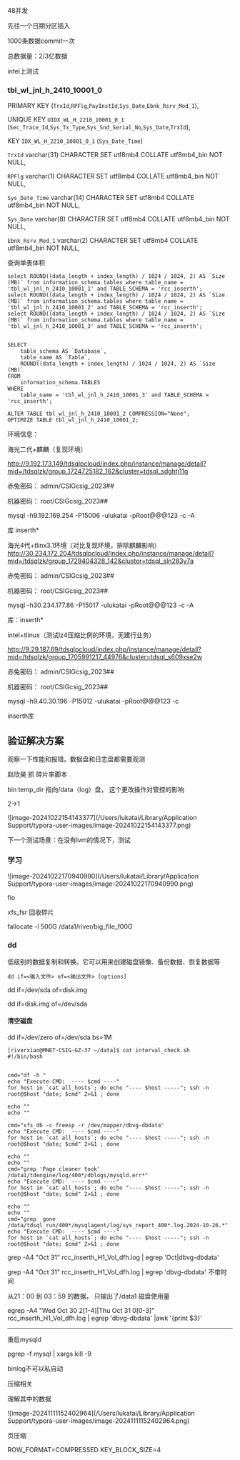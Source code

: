 48并发

先往一个日期分区插入

1000条数据commit一次

总数据量：2/3亿数据

intel上测试





### tbl_wl_jnl_h_2410_10001_0

  PRIMARY KEY (`TrxId`,`RPFlg`,`PayInstId`,`Sys_Date`,`Ebnk_Rsrv_Mod_1`),

  UNIQUE KEY `UIDX_WL_H_2210_10001_0_1` (`Sec_Trace_Id`,`Sys_Tx_Type`,`Sys_Snd_Serial_No`,`Sys_Date`,`TrxId`),

  KEY `IDX_WL_H_2210_10001_0_1` (`Sys_Date_Time`)



  `TrxId` varchar(31) CHARACTER SET utf8mb4 COLLATE utf8mb4_bin NOT NULL,

  `RPFlg` varchar(1) CHARACTER SET utf8mb4 COLLATE utf8mb4_bin NOT NULL,

`Sys_Date_Time` varchar(14) CHARACTER SET utf8mb4 COLLATE utf8mb4_bin NOT NULL,

  `Sys_Date` varchar(8) CHARACTER SET utf8mb4 COLLATE utf8mb4_bin NOT NULL,

  `Ebnk_Rsrv_Mod_1` varchar(2) CHARACTER SET utf8mb4 COLLATE utf8mb4_bin NOT NULL,









查询单表体积

```
select ROUND((data_length + index_length) / 1024 / 1024, 2) AS `Size (MB)` from information_schema.tables where table_name = 'tbl_wl_jnl_h_2410_10001_1' and TABLE_SCHEMA = 'rcc_inserth';
select ROUND((data_length + index_length) / 1024 / 1024, 2) AS `Size (MB)` from information_schema.tables where table_name = 'tbl_wl_jnl_h_2410_10001_2' and TABLE_SCHEMA = 'rcc_inserth';
select ROUND((data_length + index_length) / 1024 / 1024, 2) AS `Size (MB)` from information_schema.tables where table_name = 'tbl_wl_jnl_h_2410_10001_3' and TABLE_SCHEMA = 'rcc_inserth';

```

```

SELECT 
    table_schema AS `Database`, 
    table_name AS `Table`, 
    ROUND((data_length + index_length) / 1024 / 1024, 2) AS `Size (MB)`
FROM 
    information_schema.TABLES
WHERE 
    table_name = 'tbl_wl_jnl_h_2410_10001_3' and TABLE_SCHEMA = 'rcc_inserth';

```





```
ALTER TABLE tbl_wl_jnl_h_2410_10001_2 COMPRESSION="None";
OPTIMIZE TABLE tbl_wl_jnl_h_2410_10001_2;
```





环境信息：

海光二代+麒麟（复现环境）

http://9.192.173.149/tdsqlpcloud/index.php/instance/manage/detail?mid=/tdsqlzk/group_1724725182_162&cluster=tdsql_sdghtj11q

赤兔密码：
admin/CSIGcsig_2023##

机器密码：
root/CSIGcsig_2023##

mysql -h9.192.169.254 -P15006 -ulukatai -pRoot@@@123 -c -A

库 inserth* 



海光4代+tlinx3.1环境（对比复现环境，排除麒麟影响）
http://30.234.172.204/tdsqlpcloud/index.php/instance/manage/detail?mid=/tdsqlzk/group_1729404328_142&cluster=tdsql_sln283y7a

赤兔密码：
admin/CSIGcsig_2023##

机器密码：
root/CSIGcsig_2023##

mysql -h30.234.177.86 -P15017 -ulukatai -pRoot@@@123 -c -A

库：inserth* 



intel+tlinux（测试lz4压缩比例的环境，无建行业务）

http://9.29.187.69/tdsqlpcloud/index.php/instance/manage/detail?mid=/tdsqlzk/group_1705991217_44976&cluster=tdsql_s609xse2w

赤兔密码：
admin/CSIGcsig_2023##

机器密码：
root/CSIGcsig_2023##

mysql -h9.40.30.196 -P15012 -ulukatai -pRoot@@@123 -c

inserth库 



## 验证解决方案

观察一下性能和报错。数据盘和日志盘都需要观测

赵欣昊 抓 碎片率脚本



bin temp_dir 指向/data（log）盘，  这个更改操作对管控的影响



2->1	

![image-20241022154143377](/Users/lukatai/Library/Application Support/typora-user-images/image-20241022154143377.png)



下一个测试场景：在没有lvm的情况下，测试







### 学习

![image-20241022170940990](/Users/lukatai/Library/Application Support/typora-user-images/image-20241022170940990.png)





fio



xfs_fsr 回收碎片





fallocate -l 500G /data1/river/big_file_f00G





### dd

低级别的数据复制和转换。它可以用来创建磁盘镜像、备份数据、恢复数据等

```
dd if=<输入文件> of=<输出文件> [options]
```



dd if=/dev/sda of=disk.img

dd if=disk.img of=/dev/sda

#### 清空磁盘

dd if=/dev/zero of=/dev/sda bs=1M









```
[riverxiao@MNET-CSIG-GZ-37 ~/data]$ cat interval_check.sh 
#!/bin/bash


cmd="df -h "
echo "Execute CMD:  ---- $cmd ----"
for host in `cat all_hosts`; do echo "---- $host -----"; ssh -n root@$host "date; $cmd" 2>&1 ; done

echo ""
echo ""

cmd="xfs_db -c freesp -r /dev/mapper/dbvg-dbdata"
echo "Execute CMD:  ---- $cmd ----"
for host in `cat all_hosts`; do echo "---- $host -----"; ssh -n root@$host "date; $cmd" 2>&1 ; done

echo ""
echo ""
cmd="grep 'Page cleaner took' /data1/tdengine/log/400*/dblogs/mysqld.err*"
echo "Execute CMD:  ---- $cmd ----"
for host in `cat all_hosts`; do echo "---- $host -----"; ssh -n root@$host "date; $cmd" 2>&1 ; done

echo ""
echo ""
cmd="grep  gone /data/tdsql_run/400*/mysqlagent/log/sys_report_400*.log.2024-10-26.*"
echo "Execute CMD:  ---- $cmd ----"
for host in `cat all_hosts`; do echo "---- $host -----"; ssh -n root@$host "date; $cmd" 2>&1 ; done
```



grep -A4 "Oct 31" rcc_inserth_H1_Vol_dfh.log  | egrep 'Oct|dbvg-dbdata'



grep -A4 "Oct 31" rcc_inserth_H1_Vol_dfh.log  | egrep 'dbvg-dbdata' 不带时间 



从21：00 到 03：59 的数据， 只输出了/data1 磁盘使用量

egrep -A4 "Wed Oct 30 2[1-4]|Thu Oct 31 0[0-3]" rcc_inserth_H1_Vol_dfh.log  | egrep 'dbvg-dbdata' |awk '{print $3}'







---

重启mysqld

pgrep -f mysql | xargs kill -9

binlog不可以私自动











压缩相关

理解其中的数据

![image-20241111152402964](/Users/lukatai/Library/Application Support/typora-user-images/image-20241111152402964.png)



页压缩

ROW_FORMAT=COMPRESSED KEY_BLOCK_SIZE=4





